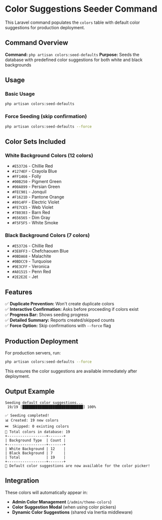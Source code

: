 # Color Suggestions Seeder Command

This Laravel command populates the `colors` table with default color suggestions for production deployment.

## Command Overview

**Command:** `php artisan colors:seed-defaults`
**Purpose:** Seeds the database with predefined color suggestions for both white and black backgrounds

## Usage

### Basic Usage

```bash
php artisan colors:seed-defaults
```

### Force Seeding (skip confirmation)

```bash
php artisan colors:seed-defaults --force
```

## Color Sets Included

### White Background Colors (12 colors)

- `#E53726` - Chillie Red
- `#1274EF` - Crayola Blue
- `#FF1466` - Folly
- `#00B250` - Pigment Green
- `#00A899` - Persian Green
- `#FEC901` - Jonquil
- `#F1621D` - Pantone Orange
- `#8914FF` - Electric Violet
- `#FE7CE5` - Web Violet
- `#780303` - Barn Red
- `#656565` - Dim Gray
- `#F5F5F5` - White Smoke

### Black Background Colors (7 colors)

- `#E53726` - Chillie Red
- `#3E8FF3` - Chefchaouen Blue
- `#0BDA68` - Malachite
- `#0BDCC9` - Turquoise
- `#9E3CFF` - Veronica
- `#A01515` - Penn Red
- `#2E2E2E` - Jet

## Features

✅ **Duplicate Prevention:** Won't create duplicate colors  
✅ **Interactive Confirmation:** Asks before proceeding if colors exist  
✅ **Progress Bar:** Shows seeding progress  
✅ **Detailed Summary:** Reports created/skipped counts  
✅ **Force Option:** Skip confirmations with `--force` flag

## Production Deployment

For production servers, run:

```bash
php artisan colors:seed-defaults --force
```

This ensures the color suggestions are available immediately after deployment.

## Output Example

```
Seeding default color suggestions...
 19/19 [████████████████████████████] 100%

✅ Seeding completed!
📊 Created: 19 new colors
⏭️  Skipped: 0 existing colors
📝 Total colors in database: 19
+------------------+-------+
| Background Type  | Count |
+------------------+-------+
| White Background | 12    |
| Black Background | 7     |
| Total            | 19    |
+------------------+-------+
🎨 Default color suggestions are now available for the color picker!
```

## Integration

These colors will automatically appear in:

- **Admin Color Management** (`/admin/theme-colors`)
- **Color Suggestion Modal** (when using color pickers)
- **Dynamic Color Suggestions** (shared via Inertia middleware)

